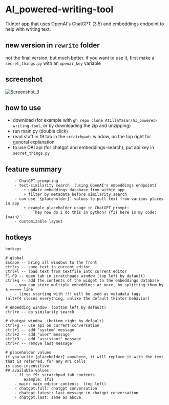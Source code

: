 # AI_powered-writing-tool
Tkinter app that uses OpenAI's ChatGPT (3.5) and embeddings endpoint to help with writing text.

## new version in `rewrite` folder
not the final version, but much better. if you want to use it, first make a `secret_things.py` with an `openai_key` variable

## screenshot
![Screenshot_3](https://github.com/AtillaYasar/AI_powered-writing-tool/assets/112716905/5d60d42f-4445-421b-9706-12d0152e5b31)

## how to use
- download  (for example with `gh repo clone AtillaYasar/AI_powered-writing-tool`, or by downloading the zip and unzipping)
- run main.py  (double click)
- read stuff in f9 tab in the `scratchpads` window, on the top right for general explanation
- to use OAI api (for chatgpt and embeddings-search), put api key in `secret_things.py`

## feature summary
```
    - ChatGPT prompting
    - text-similarity search  (using OpenAI's embeddings endpoint)
        + update embeddings database from within app
        + filter by metadata before similarity search
    - can use `{placeholder}` values to pull text from various places in app
        + example placeholder usage in ChatGPT prompt: 
            `hey how do i do this in python? {f3} here is my code: {main}`
    - customizable layout
```

## hotkeys
```
hotkeys

# global
Escape -- bring all windows to the front
ctrl+s -- save text in current editor
ctrl+l -- load text from textfile into current editor
F1-F9 -- open tab in scratchpads window (top left by default)
ctrl+q -- add the contents of the widget to the embeddings database
	- you can store multiple embeddings at once, by splitting them by a ===== line
	- lines starting with !!! will be used as metadata tags
(alt+f4 closes everything, unlike the default tkinter behavior)

# embedding window  (bottom left by default)
ctrl+e -- do similarity search

# chatgpt window  (bottom right by default)
ctrl+g -- use api on current conversation
ctrl+1 -- add "system" message
ctrl+2 -- add "user" message
ctrl+3 -- add "assistant" message
ctrl+r -- remove last message

# placeholder values
if you write {placeholder} anywhere, it will replace it with the text that is referred, for any API calls
is case-insensitive
## available values:
	- f1 to f9: scratchpad tab contents.
		example: {f1}
	- main: main editor contents  (top left)
	- chatgpt.full: chatgpt conversation
	- chatgpt.latest: last message in chatgpt conversation
	- chatgpt.last: same as above.
```

